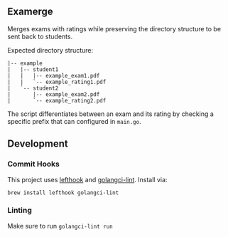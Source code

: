 ## Examerge

Merges exams with ratings while preserving the directory structure to be sent back to students.

Expected directory structure:

```
|-- example
|   |-- student1
|   |   |-- example_exam1.pdf
|   |   `-- example_rating1.pdf
|   `-- student2
|       |-- example_exam2.pdf
|       `-- example_rating2.pdf
```

The script differentiates between an exam and its rating by checking a specific prefix that can
configured in `main.go`.

## Development

### Commit Hooks

This project uses [lefthook](https://github.com/evilmartians/lefthook)
and [golangci-lint](https://golangci-lint.run/). Install via:

```shell
brew install lefthook golangci-lint
```

### Linting

Make sure to run `golangci-lint run`
